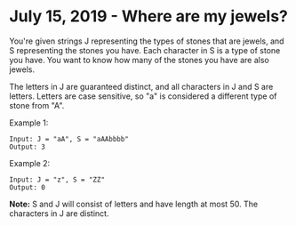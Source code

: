 # July 15, 2019 - Where are my jewels?

You're given strings J representing the types of stones that are jewels, and S 
representing the stones you have. Each character in S is a type of stone you 
have. You want to know how many of the stones you have are also jewels.

The letters in J are guaranteed distinct, and all characters in J and S are 
letters. Letters are case sensitive, so "a" is considered a different type of 
stone from "A".

Example 1:
```
Input: J = "aA", S = "aAAbbbb"
Output: 3
```

Example 2:
```
Input: J = "z", S = "ZZ"
Output: 0
```

**Note:**
S and J will consist of letters and have length at most 50.
The characters in J are distinct.